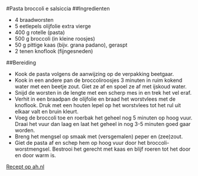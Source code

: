 #Pasta broccoli e salsiccia
##Ingredienten
* 4 braadworsten
* 5 eetlepels olijfolie extra vierge
* 400 g rotelle (pasta)
* 500 g broccoli (in kleine roosjes)
* 50 g pittige kaas (bijv. grana padano), geraspt
* 2 tenen knoflook (fijngesneden)

##Bereiding
- Kook de pasta volgens de aanwijzing op de verpakking beetgaar. 
- Kook in een andere pan de broccoliroosjes 3 minuten in ruim kokend water met een beetje zout. Giet ze af en spoel ze af met ijskoud water. 
- Snijd de worsten in de lengte met een scherp mes in en trek het vel eraf. 
- Verhit in een braadpan de olijfolie en braad het worstvlees met de knoflook. Druk met een houten lepel op het worstvlees tot het rul uit elkaar valt en bruin kleurt. 
- Voeg de broccoli toe en roerbak het geheel nog 5 minuten op hoog vuur. Draai het vuur dan laag en laat het geheel in nog 3-5 minuten goed gaar worden. 
- Breng het mengsel op smaak met (versgemalen) peper en (zee)zout. 
- Giet de pasta af en schep hem op hoog vuur door het broccoli-worstmengsel. Bestrooi het gerecht met kaas en blijf roeren tot het door en door warm is.



[Recept op ah.nl](https://www.ah.nl/allerhande/recept/R-R457354/pasta-broccoli-e-salsiccia)